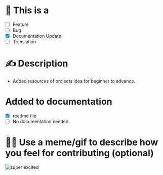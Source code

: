 # 🤔 This is a
 
* [ ]   Feature
* [ ]   Bug
* [x]   Documentation Update
* [ ]   Translation
 
# ✍ Description

* Added resources of projects idea for beginner to advance.

# Added to documentation

* [x]   readme file
* [ ]   No documentation needed

# 🐱‍💻 Use a meme/gif to describe how you feel for contributing (optional)
![super excited](https://media.giphy.com/media/1RihQM96FYhIzRrAOd/giphy.gif)
